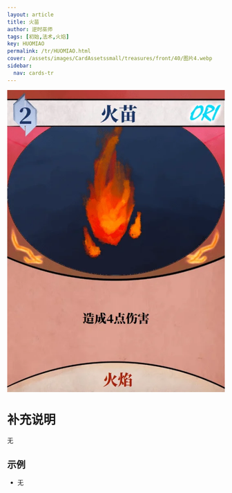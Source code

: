 ```yaml
---
layout: article
title: 火苗
author: 逆时巫师
tags: [初始,法术,火焰]
key: HUOMIAO
permalink: /tr/HUOMIAO.html
cover: /assets/images/CardAssetssmall/treasures/front/40/图片4.webp
sidebar:
  nav: cards-tr
---
```

![](/assets/images/CardAssets/treasures/front/40/图片4.webp)

# 补充说明
无


## 示例
* 无